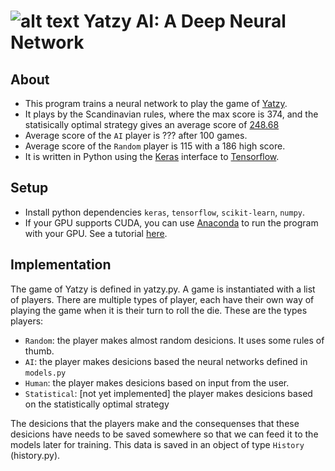 # ![alt text](https://kcddelizabethemsley.files.wordpress.com/2018/01/untitled-3.gif?w=40 "Dice!") Yatzy AI: A Deep Neural Network

## About
* This program trains a neural network to play the game of [Yatzy][1].
* It plays by the Scandinavian rules, where the max score is 374, and the statisically optimal strategy gives an average score of [248.68][2]
* Average score of the `AI` player is ??? after 100 games.
* Average score of the `Random` player is 115 with a 186 high score.
* It is written in Python using the [Keras][3] interface to [Tensorflow][4].

[1]: https://en.wikipedia.org/wiki/Yatzy
[2]: https://www.csc.kth.se/utbildning/kth/kurser/DD143X/dkand12/Group89Michael/report/Larsson+Sjoberg.pdf
[3]: https://keras.io/
[4]: https://www.tensorflow.org/

## Setup
* Install python dependencies `keras`, `tensorflow`, `scikit-learn`, `numpy`.
* If your GPU supports CUDA, you can use [Anaconda][5] to run the program with your GPU. See a tutorial [here][6].

[5]: https://www.anaconda.com/products/individual#Downloads
[6]: https://medium.com/@martin.berger/how-to-setup-gpu-accelerated-tensorflow-keras-on-windows-10-with-anaconda-3-bf844a720aa3

## Implementation
The game of Yatzy is defined in yatzy.py. A game is instantiated with a list of players. There are multiple types of player, each have their own way of playing the game when it is their turn to roll the die. These are the types players:
* `Random`: the player makes almost random desicions. It uses some rules of thumb.
* `AI`: the player makes desicions based the neural networks defined in `models.py`
* `Human`: the player makes desicions based on input from the user.
* `Statistical`: [not yet implemented] the player makes desicions based on the statistically optimal strategy

The desicions that the players make and the consequenses that these desicions have needs to be saved somewhere so that we can feed it to the models later for training. This data is saved in an object of type `History` (history.py).
